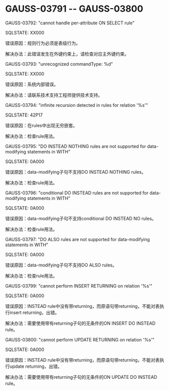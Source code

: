 # GAUSS-03791 -- GAUSS-03800

GAUSS-03792: "cannot handle per-attribute ON SELECT rule"

SQLSTATE: XX000

错误原因：规则行为必须是表级行为。

解决办法：此错误发生在外键约束上，请检查对应主外键约束。

GAUSS-03793: "unrecognized commandType: %d"

SQLSTATE: XX000

错误原因：系统内部错误。

解决办法：请联系技术支持工程师提供技术支持。

GAUSS-03794: "infinite recursion detected in rules for relation '%s'"

SQLSTATE: 42P17

错误原因：在rules中出现无穷嵌套。

解决办法：检查rule用法。

GAUSS-03795: "DO INSTEAD NOTHING rules are not supported for data-modifying statements in WITH"

SQLSTATE: 0A000

错误原因：data-modifying子句不支持DO INSTEAD NOTHING rules。

解决办法：检查rule用法。

GAUSS-03796: "conditional DO INSTEAD rules are not supported for data-modifying statements in WITH"

SQLSTATE: 0A000

错误原因：data-modifying子句不支持conditional DO INSTEAD NO rules。

解决办法：检查rule用法。

GAUSS-03797: "DO ALSO rules are not supported for data-modifying statements in WITH"

SQLSTATE: 0A000

错误原因：data-modifying子句不支持DO ALSO rules。

解决办法：检查rule用法。

GAUSS-03799: "cannot perform INSERT RETURNING on relation '%s'"

SQLSTATE: 0A000

错误原因：INSTEAD rule中没有带returning，而原语句带returning，不能对表执行insert returning，出错。

解决办法：需要使用带有returning子句的无条件的ON INSERT DO INSTEAD rule。

GAUSS-03800: "cannot perform UPDATE RETURNING on relation '%s'"

SQLSTATE: 0A000

错误原因：INSTEAD rule中没有带returning，而原语句带returning，不能对表执行update returning，出错。

解决办法：需要使用带有returning子句的无条件的ON UPDATE DO INSTEAD rule。

